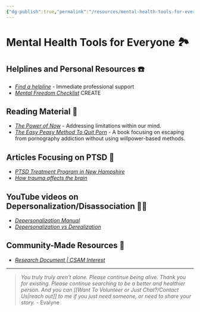 ```yaml
---
{"dg-publish":true,"permalink":"/resources/mental-health-tools-for-everyone/"}
---
```


# Mental Health Tools for Everyone 🏞️

## Helplines and Personal Resources ☎️

- *[Find a helpline](https://findahelpline.com/)* - Immediate professional support
- *[Mental Freedom Checklist]()* CREATE
## Reading Material 📖

- *[The Power of Now](https://mega.nz/folder/wocxDb4R#PcNbRQnDScF7GOX0Gc70IQ)* - Addressing limitations within our mind.
- *[The Easy Peasy Method To Quit Porn](https://easypeasymethod.org/)* - A book focusing on escaping from pornography addiction without using willpower-based methods.
## Articles Focusing on PTSD 🧠

- *[PTSD Treatment Program in New Hampshire](https://www.graniterecoverycenters.com/treatment-program/mental-health/ptsd/)* 
- *[How trauma affects the brain](https://definingwellness.com/resources/how-trauma-affects-the-brain/)* 
## YouTube videos on Depersonalization/Disassociation 😵‍💫

- *[Depersonalization Manual](https://www.youtube.com/@Dpmanual/videos)*
- *[Depersonalization vs Derealization](https://www.youtube.com/watch?v=_1GCjggflEU)* 
## Community-Made Resources 🌺

- *[Research Document | CSAM Interest](https://docs.google.com/document/d/1rG55DREKX1_cYeTMIN0fQ3xG75rERbARa_x5zOdlUA8/edit?usp=sharing)* 

---

> *You truly truly aren't alone. Please continue being alive. Thank you for existing. Please continue searching to be a better and healthier person. And you can [[Want To Volunteer or Just Chat?/Contact Us\|reach out]] to me if you just need someone, or need to share your story.* - Evalyne